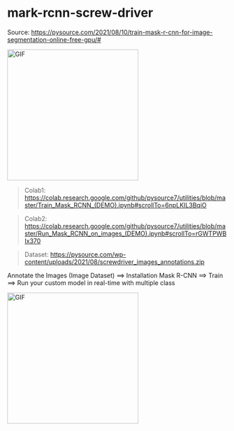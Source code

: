 # mark-rcnn-screw-driver

Source: https://pysource.com/2021/08/10/train-mask-r-cnn-for-image-segmentation-online-free-gpu/#

<img align="center" alt="GIF" height="300px" src="https://pysource.com/wp-content/uploads/2021/08/train-mask-r-cnn-for-image-segmentation-online-free-gpu-screwdrive-detected.png"/>


> Colab1: https://colab.research.google.com/github/pysource7/utilities/blob/master/Train_Mask_RCNN_(DEMO).ipynb#scrollTo=6npLKIL3BqiO

> Colab2: https://colab.research.google.com/github/pysource7/utilities/blob/master/Run_Mask_RCNN_on_images_(DEMO).ipynb#scrollTo=rGWTPWBIx370

> Dataset: https://pysource.com/wp-content/uploads/2021/08/screwdriver_images_annotations.zip

Annotate the Images (Image Dataset) ==> Installation Mask R-CNN ==> Train ==> Run your custom model in real-time with multiple class

<img align="center" alt="GIF" height="300px" src="https://pysource.com/wp-content/uploads/brizy/imgs/camaro_annotation-1270x568x146x0x980x568x1628579382.jpg"/>
